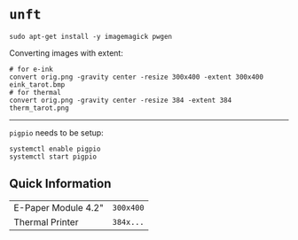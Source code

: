 `unft`
===

```
sudo apt-get install -y imagemagick pwgen
```

Converting images with extent:

```
# for e-ink
convert orig.png -gravity center -resize 300x400 -extent 300x400 eink_tarot.bmp
# for thermal
convert orig.png -gravity center -resize 384 -extent 384 therm_tarot.png
```

---

`pigpio` needs to be setup:

```
systemctl enable pigpio
systemctl start pigpio
```

Quick Information
---

| | |
|---|---|
| E-Paper Module 4.2" | `300x400` | [link](https://www.waveshare.com/4.2inch-e-paper-module.htm) [wii](https://www.waveshare.com/wiki/4.2inch_e-Paper_Module) |
| Thermal Printer | `384x...` | [link](https://www.adafruit.com/product/2752) |
